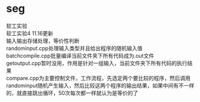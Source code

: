 # seg
软工实验  
软工实验4 11.16更新  
输入输出存储处理，等价性判断  
randominput.cpp处理输入类型并且给出程序的随机输入值  
batchcompile.cpp批量编译当前文件夹下所有代码成为.out文件  
getoutput.cpp暂时没用，作用是针对一组输入，当前文件夹下所有代码的执行结果  
compare.cpp为主要控制文件，工作流程，先选定两个要比较的程序，然后调用randominput随机产生输入，然后比较这两个程序的输出结果，如果中间有不一样的，就直接跳出循环，50次每次都一样就认为是等价的了
